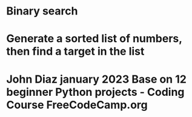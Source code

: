 # Binary search
# Generate a sorted list of numbers, then find a target in the list
# John Diaz january 2023 Base on 12 beginner Python projects - Coding Course FreeCodeCamp.org
